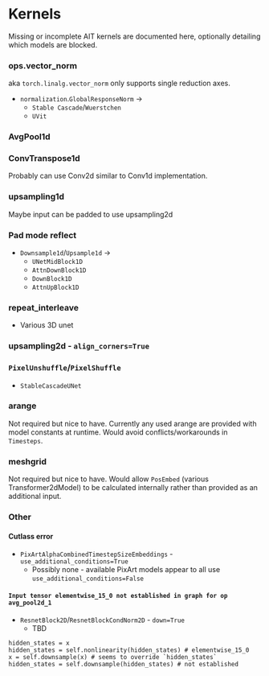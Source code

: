 # Kernels

Missing or incomplete AIT kernels are documented here, optionally detailing which models are blocked.

### ops.vector_norm
aka `torch.linalg.vector_norm` only supports single reduction axes.
- `normalization`.`GlobalResponseNorm` -> 
    - `Stable Cascade`/`Wuerstchen`
    - `UVit`

### AvgPool1d

### ConvTranspose1d
Probably can use Conv2d similar to Conv1d implementation.

### upsampling1d
Maybe input can be padded to use upsampling2d

### Pad mode reflect
- `Downsample1d`/`Upsample1d` ->
    - `UNetMidBlock1D`
    - `AttnDownBlock1D`
    - `DownBlock1D`
    - `AttnUpBlock1D`

### repeat_interleave
- Various 3D unet

### upsampling2d - `align_corners=True`

### `PixelUnshuffle`/`PixelShuffle`
- `StableCascadeUNet`

### arange
Not required but nice to have. Currently any used arange are provided with model constants at runtime. Would avoid conflicts/workarounds in `Timesteps`.

### meshgrid
Not required but nice to have. Would allow `PosEmbed` (various Transformer2dModel) to be calculated internally rather than provided as an additional input.

### Other
#### Cutlass error
- `PixArtAlphaCombinedTimestepSizeEmbeddings` - `use_additional_conditions=True`
    - Possibly none - available PixArt models appear to all use `use_additional_conditions=False`

#### `Input tensor elementwise_15_0 not established in graph for op avg_pool2d_1`
- `ResnetBlock2D`/`ResnetBlockCondNorm2D` - `down=True`
    - TBD
```
hidden_states = x
hidden_states = self.nonlinearity(hidden_states) # elementwise_15_0
x = self.downsample(x) # seems to override `hidden_states`
hidden_states = self.downsample(hidden_states) # not established
```